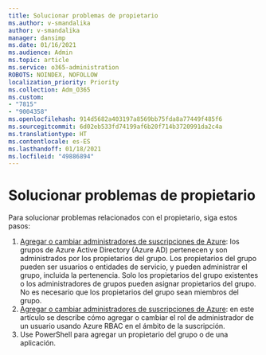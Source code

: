 ```yaml
---
title: Solucionar problemas de propietario
ms.author: v-smandalika
author: v-smandalika
manager: dansimp
ms.date: 01/16/2021
ms.audience: Admin
ms.topic: article
ms.service: o365-administration
ROBOTS: NOINDEX, NOFOLLOW
localization_priority: Priority
ms.collection: Adm_O365
ms.custom:
- "7815"
- "9004358"
ms.openlocfilehash: 914d5682a403197a8569bb75fda8a77449f485f6
ms.sourcegitcommit: 6d02eb533fd74199af6b20f714b3720991da2c4a
ms.translationtype: HT
ms.contentlocale: es-ES
ms.lasthandoff: 01/18/2021
ms.locfileid: "49886894"
---
```

# <a name="troubleshoot-owner-issues"></a>Solucionar problemas de propietario

Para solucionar problemas relacionados con el propietario, siga estos pasos:

1. [Agregar o cambiar administradores de suscripciones de Azure](https://docs.microsoft.com/azure/active-directory/fundamentals/active-directory-accessmanagement-managing-group-owners): los grupos de Azure Active Directory (Azure AD) pertenecen y son administrados por los propietarios del grupo. Los propietarios del grupo pueden ser usuarios o entidades de servicio, y pueden administrar el grupo, incluida la pertenencia. Solo los propietarios del grupo existentes o los administradores de grupos pueden asignar propietarios del grupo. No es necesario que los propietarios del grupo sean miembros del grupo.
2. [Agregar o cambiar administradores de suscripciones de Azure](https://docs.microsoft.com/azure/cost-management-billing/manage/add-change-subscription-administrator): en este artículo se describe cómo agregar o cambiar el rol de administrador de un usuario usando Azure RBAC en el ámbito de la suscripción.
3. Use PowerShell para agregar un propietario del grupo o de una aplicación.
